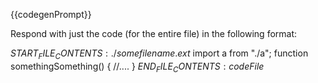 {{codegenPrompt}}

Respond with just the code (for the entire file) in the following format:

$START_FILE_CONTENTS:{{./somefilename.ext}}$
import a from "./a";
function somethingSomething() {
//....
}
$END_FILE_CONTENTS:{{codeFile}}$
